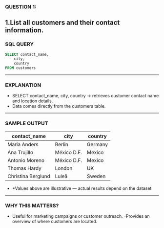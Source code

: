 ### QUESTION 1:
1.List all customers and their contact information.
---
### SQL QUERY
```sql
SELECT contact_name,
    city,
    country
FROM customers
```
---

### EXPLANATION
- SELECT contact_name, city, country → retrieves customer contact name and location details.
- Data comes directly from the customers table.
---

### SAMPLE OUTPUT
| contact_name       | city        | country |
| ------------------ | ----------- | ------- |
| Maria Anders       | Berlin      | Germany |
| Ana Trujillo       | México D.F. | Mexico  |
| Antonio Moreno     | México D.F. | Mexico  |
| Thomas Hardy       | London      | UK      |
| Christina Berglund | Luleå       | Sweden  |

- *Values above are illustrative — actual results depend on the dataset
---
### WHY THIS MATTERS?
- Useful for marketing campaigns or customer outreach.
-Provides an overview of where customers are located.